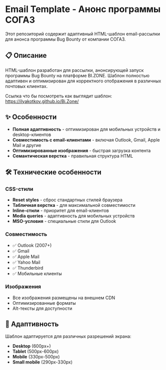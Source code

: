# Email Template - Анонс программы СОГАЗ

Этот репозиторий содержит адаптивный HTML-шаблон email-рассылки для анонса программы Bug Bounty от компании СОГАЗ.

## 📋 Описание

HTML-шаблон разработан для рассылки, анонсирующей запуск программы Bug Bounty на платформе BI.ZONE. Шаблон полностью адаптивен и оптимизирован для корректного отображения в различных почтовых клиентах.

Ссылка что бы посмотреть как выглядит шаблон: https://ilyakotkov.github.io/Bi.Zone/

## ✨ Особенности

- **Полная адаптивность** - оптимизирован для мобильных устройств и desktop-клиентов
- **Совместимость с email-клиентами** - включая Outlook, Gmail, Apple Mail и другие
- **Оптимизированные изображения** - быстрая загрузка контента
- **Семантическая верстка** - правильная структура HTML

## 🛠 Технические особенности

### CSS-стили
- **Reset styles** - сброс стандартных стилей браузера
- **Табличная верстка** - для максимальной совместимости
- **Inline-стили** - приоритет для email-клиентов
- **Media queries** - адаптивность для мобильных устройств
- **MSO-условия** - специальные стили для Outlook

### Совместимость
- ✅ Outlook (2007+)
- ✅ Gmail
- ✅ Apple Mail
- ✅ Yahoo Mail
- ✅ Thunderbird
- ✅ Мобильные клиенты

### Изображения
- Все изображения размещены на внешнем CDN
- Оптимизированные форматы
- Alt-тексты для доступности

## 📱 Адаптивность

Шаблон адаптируется для различных разрешений экрана:

- **Desktop** (600px+)
- **Tablet** (500px-600px)
- **Mobile** (330px-500px)
- **Small mobile** (290px-330px)
